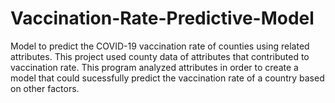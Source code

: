 # Vaccination-Rate-Predictive-Model
Model to predict the COVID-19 vaccination rate of counties using related attributes. This project used county data of attributes that contributed to vaccination rate. This program analyzed attributes in order to create a model that could sucessfully predict the vaccination rate of a country based on other factors. 
